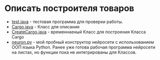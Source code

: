 # Описать построителя товаров

* [test.java](test.java) - тестовая программа для проверки работы.
* [Cargo.java](Cargo.java) - Класс для описания
* [CreateCargo.java](CreateCargo.java) - временнаеный Класс для построения Класса Cargo
* [neuron.py](neuron.py) - мой пробный конструктор нейросети с использованием ООП языка Python. Ранее уже готова рабочая программа нейросети на листах, но функции пока не интегрированы для Классов.
